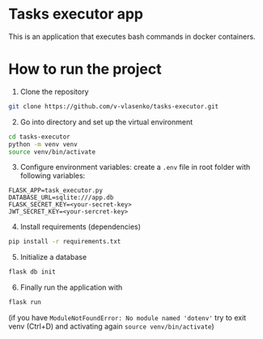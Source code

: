 # Tasks executor app
This is an application that executes bash commands in docker containers.


# How to run the project
1. Clone the repository
```bash
git clone https://github.com/v-vlasenko/tasks-executor.git
```

2. Go into directory and set up the virtual environment
```bash
cd tasks-executor
python -m venv venv
source venv/bin/activate
```

3. Configure environment variables: create a `.env` file in root folder with following variables:
```
FLASK_APP=task_executor.py
DATABASE_URL=sqlite:///app.db
FLASK_SECRET_KEY=<your-secret-key>
JWT_SECRET_KEY=<your-sercret-key>
```

4. Install requirements (dependencies)
```bash
pip install -r requirements.txt
```

5. Initialize a database 
```bash
flask db init
```

6. Finally run the application with 
```bash
flask run
```
(if you have `ModuleNotFoundError: No module named 'dotenv'` try to exit venv (Ctrl+D) and activating again `source venv/bin/activate`)
